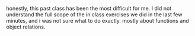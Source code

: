 honestly, this past class has been the most difficult for me. I did not understand the full scope of the in class exercises we did in the last few minutes, and i was not sure what to do exactly. mostly about functions and object relations. 